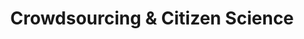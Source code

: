 ---
# This topic lives at
# https://digital.gov/topics/crowdsourcing-and-citizen-science

# Topic Title
title: "Crowdsourcing & Citizen Science"

# description — keep it short and clear
summary: ""

# Weight
weight: 1

# For more information on managing topics,
# see https://github.com/GSA/digitalgov.gov/wiki/topics
---